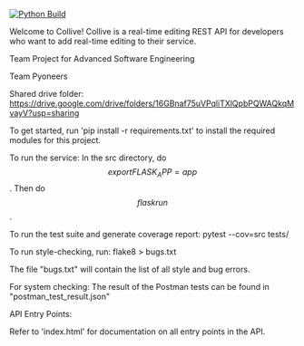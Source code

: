 [![Python Build](https://github.com/BenjaminSnyder/collive/actions/workflows/python-app.yml/badge.svg)](https://github.com/BenjaminSnyder/collive/actions/workflows/python-app.yml)

Welcome to Collive! Collive is a real-time editing REST API for developers who want to add real-time editing to their service. 

Team Project for Advanced Software Engineering

Team Pyoneers

Shared drive folder:
https://drive.google.com/drive/folders/16GBnaf75uVPqliTXlQpbPQWAQkqMvayV?usp=sharing

To get started, run 'pip install -r requirements.txt' to install the required modules for this project.

To run the service:
In the src directory, do $$ export FLASK_APP=app $$. Then do $$ flask run $$. 

To run the test suite and generate coverage report:
pytest --cov=src tests/

To run style-checking, run:
flake8 > bugs.txt

The file "bugs.txt" will contain the list of all style and bug errors.

For system checking:
The result of the Postman tests can be found in "postman_test_result.json"

API Entry Points:

Refer to 'index.html' for documentation on all entry points in the API.
